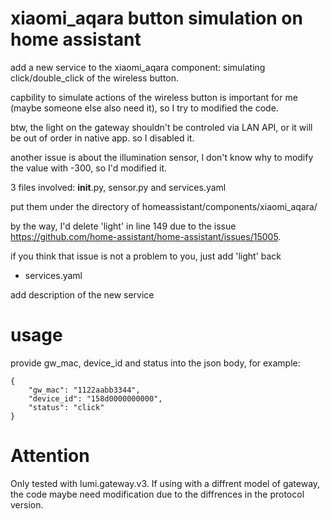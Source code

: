 # xiaomi_aqara button simulation on home assistant
add a new service to the xiaomi_aqara component: simulating click/double_click of the wireless button.

capbility to simulate actions of the wireless button is important for me (maybe someone else also need it), so I try to modified the code.

btw, the light on the gateway shouldn't be controled via LAN API, or it will be out of order in native app. so I disabled it.

another issue is about the illumination sensor, I don't know why to modify the value with -300, so I'd modified it.

3 files involved: __init__.py, sensor.py and services.yaml

put them under the directory of homeassistant/components/xiaomi_aqara/

by the way, I'd delete 'light' in line 149 due to the issue https://github.com/home-assistant/home-assistant/issues/15005.

if you think that issue is not a problem to you, just add 'light' back

- services.yaml

add description of the new service

# usage
provide gw_mac, device_id and status into the json body, for example:
```
{
	"gw_mac": "1122aabb3344",
	"device_id": "158d0000000000",
	"status": "click"
}
```
# Attention
Only tested with lumi.gateway.v3.
If using with a diffrent model of gateway, the code maybe need modification due to the diffrences in the protocol version.
